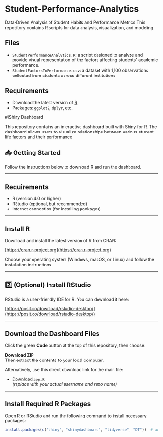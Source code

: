 # Student-Performance-Analytics
Data-Driven Analysis of Student Habits and Performance Metrics
This repository contains R scripts for data analysis, visualization, and modeling.

## Files
- `StudentPerformanceAnalytics.R`: a script designed to analyze and provide visual representation of the factors affecting students' academic performance.
- `StudentFactorsToPerformance.csv`: a dataset with 1,100 observations collected from students across different institutions

## Requirements
- Download the latest version of [R](https://posit.co/download/rstudio-desktop/)
- Packages: `ggplot2`, `dplyr`, etc.


#iShiny Dashboard

This repository contains an interactive dashboard built with Shiny for R. The dashboard allows users to visualize relationships between various student life factors and their performance

## 📥 Getting Started

Follow the instructions below to download R and run the dashboard.

---

## Requirements

- R (version 4.0 or higher)
- RStudio (optional, but recommended)
- Internet connection (for installing packages)

---

## Install R

Download and install the latest version of R from CRAN:

[https://cran.r-project.org](https://cran.r-project.org)

Choose your operating system (Windows, macOS, or Linux) and follow the installation instructions.

---

## 2️⃣ (Optional) Install RStudio

RStudio is a user-friendly IDE for R. You can download it here:

 [https://posit.co/download/rstudio-desktop/](https://posit.co/download/rstudio-desktop/)

---

## Download the Dashboard Files

Click the green **Code** button at the top of this repository, then choose:

**Download ZIP**  
Then extract the contents to your local computer.

Alternatively, use this direct download link for the main file:

- [Download `app.R`](https://raw.githubusercontent.com/yourusername/repo-name/main/app.R)  
*(replace with your actual username and repo name)*

---

## Install Required R Packages

Open R or RStudio and run the following command to install necessary packages:

```r
install.packages(c("shiny", "shinydashboard", "tidyverse", "DT"))  # add more if needed
